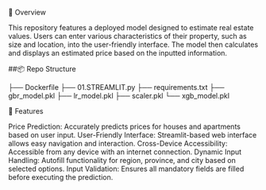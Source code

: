📝 Overview

This repository features a deployed model designed to estimate real estate values. Users can enter various characteristics of their property, such as size and location, into the user-friendly interface. The model then calculates and displays an estimated price based on the inputted information.

##📦 Repo Structure

├── Dockerfile
├── 01.STREAMLIT.py
├── requirements.txt
├── gbr_model.pkl
├── lr_model.pkl
├── scaler.pkl
└── xgb_model.pkl




🚀 Features

Price Prediction: Accurately predicts prices for houses and apartments based on user input.
User-Friendly Interface: Streamlit-based web interface allows easy navigation and interaction.
Cross-Device Accessibility: Accessible from any device with an internet connection.
Dynamic Input Handling: Autofill functionality for region, province, and city based on selected options.
Input Validation: Ensures all mandatory fields are filled before executing the prediction.
